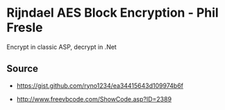 # Rijndael AES Block Encryption - Phil Fresle

Encrypt in classic ASP, decrypt in .Net

## Source

- https://gist.github.com/ryno1234/ea34415643d109974b6f

- http://www.freevbcode.com/ShowCode.asp?ID=2389

